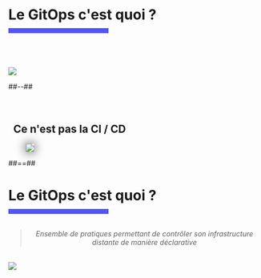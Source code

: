 <!-- .slide: class="transition bg-pink" -->

<h1 style="margin-bottom: 10px"> Le GitOps c'est quoi ? </h1>
<div style="width: 200px; height: 10px; background-color: #5155f9"></div>
<br>
<!-- .slide: class="two-column" -->

<br>
<br>
<br>

<img class="center h-350" src="https://media.giphy.com/media/v1.Y2lkPTc5MGI3NjExa3VrMjI2MDdia3M0bHpqcDZuMjhjZmZiNzZkYXIwc2Y4bmRoNjZqNCZlcD12MV9naWZzX3NlYXJjaCZjdD1n/wYyTHMm50f4Dm/giphy.gif">

##--##
<br>
<br>
<br>

## <div><i data-feather="slash" class="red" style="--icon-size:55px; --icon-color:red; "></i> &nbsp; Ce n'est pas la CI / CD</div>

<div class="center" style="width: fit-content; box-shadow: 0px 0px 20px 0; margin-left: 35px;">
    <img class="h-450" src="./assets/images/CI.png">
</div>

##==##

<h1 style="margin-bottom: 10px"> Le GitOps c'est quoi ? </h1>
<div style="width: 200px; height: 10px; background-color: #5155f9"></div>
<br>
<blockquote style="text-align: center">
<cite>
  Ensemble de pratiques permettant de contrôler son infrastructure distante de manière déclarative
</cite>
</blockquote>

<br>
<div class="center" style="width: fit-content;">
    <img class="h-500" src="./assets/images/gitops.png">
</div>
